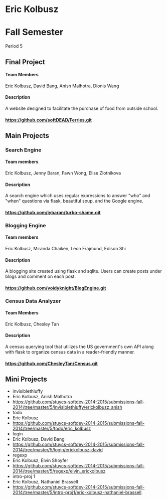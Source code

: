 Eric Kolbusz
==========

# Fall Semester
Period 5

## Final Project
#### Team Members
Eric Kolbusz, David Bang, Anish Malhotra, Dionis Wang
#### Description
A website designed to facilitate the purchase of food from outside school.
#### https://github.com/softDEAD/Ferries.git



## Main Projects

### Search Engine
#### Team members
Eric Kolbusz, Jenny Baran, Fawn Wong, Elise Zlotnikova
#### Description
A search engine which uses regular expressions to answer "who" and "when" questions via flask, beautiful soup, and the Google engine.
#### https://github.com/jybaran/turbo-shame.git

### Blogging Engine
#### Team members
Eric Kolbusz, Miranda Chaiken, Leon Frajmund, Edison Shi
#### Description
A blogging site created using flask and sqlite. Users can create posts under blogs and comment on each post.
#### https://github.com/voidyknight/BlogEngine.git

### Census Data Analyzer
#### Team Members
Eric Kolbusz, Chesley Tan
#### Description
A census querying tool that utilizes the US government's own API along with flask to organize census data in a reader-friendly manner.
#### https://github.com/ChesleyTan/Census.git



## Mini Projects
 * invisiblethluffy
  * Eric Kolbusz, Anish Malhotra
  * https://github.com/stuycs-softdev-2014-2015/submissions-fall-2014/tree/master/5/invisiblethluffy/erickolbusz_anish
 * todo
  * Eric Kolbusz
  * https://github.com/stuycs-softdev-2014-2015/submissions-fall-2014/tree/master/5/todo/eric_kolbusz
 * login
  * Eric Kolbusz, David Bang
  * https://github.com/stuycs-softdev-2014-2015/submissions-fall-2014/tree/master/5/login/erickolbusz-david
 * regexp
  * Eric Kolbusz, Elvin Shoyfer
  * https://github.com/stuycs-softdev-2014-2015/submissions-fall-2014/tree/master/5/regexp/elvin_erickolbusz
 * intro-proj 1
  * Eric Kolbusz, Nathaniel Brassell  
  * https://github.com/stuycs-softdev-2014-2015/submissions-fall-2014/tree/master/5/intro-proj1/eric-kolbusz-nathaniel-brassell
